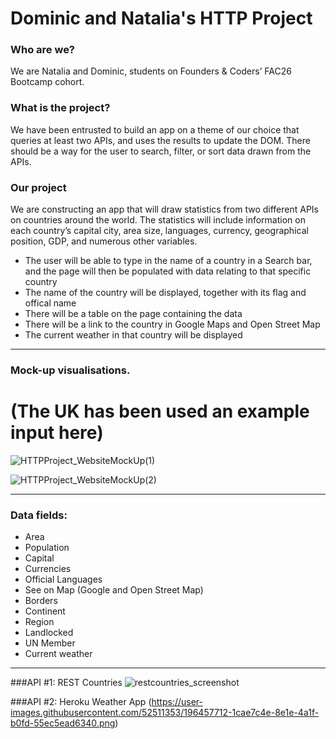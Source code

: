 # Dominic and Natalia's HTTP Project

### Who are we?
We are Natalia and Dominic, students on Founders & Coders’ FAC26 Bootcamp cohort.

### What is the project?
We have been entrusted to build an app on a theme of our choice that queries at least two APIs, and uses the results to update the DOM. There should be a way for the user to search, filter, or sort data drawn from the APIs.

### Our project
We are constructing an app that will draw statistics from two different APIs on countries around the world. The statistics will include information on each country’s capital city, area size, languages, currency, geographical position, GDP, and numerous other variables.

- The user will be able to type in the name of a country in a Search bar, and the page will then be populated with data relating to that specific country
- The name of the country will be displayed, together with its flag and offical name
- There will be a table on the page containing the data
- There will be a link to the country in Google Maps and Open Street Map
- The current weather in that country will be displayed

---

### Mock-up visualisations.
# (The UK has been used an example input here)

![HTTPProject_WebsiteMockUp(1)](https://user-images.githubusercontent.com/52511353/196455516-3fdef3b8-5897-47ba-8e54-45cc883d8883.jpg)

![HTTPProject_WebsiteMockUp(2)](https://user-images.githubusercontent.com/52511353/196455559-0035be40-9a0d-4893-9ab8-1a3dda8ee848.jpg)

--- 

### Data fields:

- Area
- Population
- Capital
- Currencies
- Official Languages
- See on Map (Google and Open Street Map)
- Borders
- Continent
- Region
- Landlocked
- UN Member
- Current weather

---

###API #1: REST Countries
![restcountries_screenshot](https://user-images.githubusercontent.com/52511353/196457463-ed7d9cbe-39e4-4d87-b208-1605665f5afb.jpg)

###API #2: Heroku Weather App
(https://user-images.githubusercontent.com/52511353/196457712-1cae7c4e-8e1e-4a1f-b0fd-55ec5ead6340.png)


